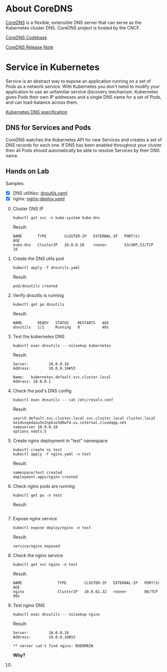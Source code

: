 # About CoreDNS

[CoreDNS](https://coredns.io/) is a flexible, extensible DNS server that can serve as the Kubernetes cluster DNS. CoreDNS project is hosted by the CNCF.

[CoreDNS Codebase](https://github.com/coredns/coredns)

[CoreDNS Release Note](https://coredns.io/tags/release/)

# Service in Kubernetes

Service is an abstract way to expose an application running on a set of Pods as a network service.
With Kubernetes you don't need to modify your application to use an unfamiliar service discovery mechanism. Kubernetes gives Pods their own IP addresses and a single DNS name for a set of Pods, and can load-balance across them.

[Kubernetes DNS specification](https://github.com/kubernetes/dns/blob/master/docs/specification.md)

## DNS for Services and Pods
CoreDNS watches the Kubernetes API for new Services and creates a set of DNS records for each one. If DNS has been enabled throughout your cluster then all Pods should automatically be able to resolve Services by their DNS name.

## Hands on Lab

Samples:
- [x] DNS utilities: [dnsutils.yaml](dnsutils.yaml)
- [x] nginx: [nginx-deploy.yaml](nginx-deploy.yaml)

0. Cluster DNS IP
    ```
    kubectl get svc -n kube-system kube-dns
    ```
    Result:
    ```
    NAME       TYPE        CLUSTER-IP   EXTERNAL-IP   PORT(S)         AGE
    kube-dns   ClusterIP   10.0.0.10    <none>        53/UDP,53/TCP   2d
    ```

1. Create the DNS utils pod
    ```
    kubectl apply -f dnsutils.yaml
    ```
    Result:
    ```
    pod/dnsutils created
    ```
    
2. Verify dnsutils is running
    ```
    kubectl get po dnsutils
    ```
    Result:
    ```
    NAME       READY   STATUS    RESTARTS   AGE
    dnsutils   1/1     Running   0          40s
    ```
3. Test the kubernetes DNS
    ```
    kubectl exec dnsutils -- nslookup kubernetes
    ```
    Result:
    ```
    Server:         10.0.0.10
    Address:        10.0.0.10#53

    Name:   kubernetes.default.svc.cluster.local
    Address: 10.0.0.1
    ```

4. Check the pod's DNS config
    ```
    kubectl exec dnsutils -- cat /etc/resolv.conf
    ```
    Result:
    ```
    search default.svc.cluster.local svc.cluster.local cluster.local ke1dvxqedaou5n2npkso3d0wfd.xx.internal.cloudapp.net
    nameserver 10.0.0.10
    options ndots:5
    ```
5. Create nginx deployment in "test" namespace
    ```
    kubectl create ns test
    kubectl apply -f nginx.yaml -n test
    ```
    Result:
    ```
    namespace/test created
    deployment.apps/nginx created
    ```
6. Check nginx pods are running
    ```
    kubectl get po -n test
    ```
    Result:
    ```
    ```
7. Expose nginx service
    ```
    kubectl expose deploy/nginx -n test
    ```
    Result:
    ```
    service/nginx exposed
    ```
8. Check the nginx service
    ```
    kubectl get svc nginx -n test
    ```
    Result:
    ```
    NAME                TYPE        CLUSTER-IP   EXTERNAL-IP   PORT(S)   AGE
    nginx               ClusterIP   10.0.61.32   <none>        80/TCP    90s
    ```
9.  Test nginx DNS
    ```
    kubectl exec dnsutils -- nslookup nginx
    ```
    Result:
    ```
    Server:         10.0.0.10
    Address:        10.0.0.10#53

    ** server can't find nginx: NXDOMAIN
    ```
    **Why?**
10. 